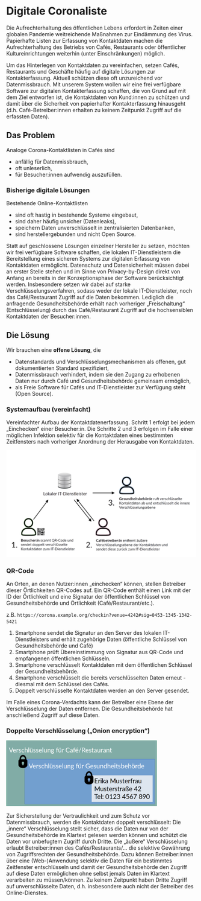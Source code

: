 # Digitale Coronaliste
Die Aufrechterhaltung des öffentlichen Lebens erfordert in Zeiten einer globalen Pandemie weitreichende Maßnahmen zur Eindämmung des Virus. Papierhafte Listen zur Erfassung von Kontaktdaten machen die Aufrechterhaltung des Betriebs von Cafés, Restaurants oder öffentlicher Kultureinrichtungen weiterhin (unter Einschränkungen) möglich.

Um das Hinterlegen von Kontaktdaten zu vereinfachen, setzen Cafés, Restaurants und Geschäfte häufig auf digitale Lösungen zur Kontakterfassung. Aktuell schützen diese oft unzureichend vor Datenmissbrauch. Mit unserem System wollen wir eine frei verfügbare Software zur digitalen Kontakterfassung schaffen, die von Grund auf mit dem Ziel entworfen ist, die Kontaktdaten von Kund:innen zu schützen und damit über die Sicherheit von papierhafter Kontakterfassung hinausgeht (d.h. Café-Betreiber:innen erhalten zu keinem Zeitpunkt Zugriff auf die erfassten Daten).

## Das Problem
Analoge Corona-Kontaktlisten in Cafés sind
- anfällig für Datenmissbrauch,
- oft unleserlich,
- für Besucher:innen aufwendig auszufüllen.

### Bisherige digitale Lösungen 
Bestehende Online-Kontaktlisten
- sind oft hastig in bestehende Systeme eingebaut,
- sind daher häufig unsicher (Datenleaks),
- speichern Daten unverschlüsselt in zentralisierten Datenbanken,
- sind herstellergebunden und nicht Open Source.

Statt auf geschlossene Lösungen einzelner Hersteller zu setzen, möchten wir frei verfügbare Software schaffen, die lokalen IT-Dienstleistern die Bereitstellung eines sicheren Systems zur digitalen Erfassung von Kontaktdaten ermöglicht. Datenschutz und Datensicherheit müssen dabei an erster Stelle stehen und im Sinne von Privacy-by-Design direkt von Anfang an bereits in der Konzeptionsphase der Software berücksichtigt werden. Insbesondere setzen wir dabei auf starke Verschlüsselungsverfahren, sodass weder der lokale IT-Dienstleister, noch das Café/Restaurant Zugriff auf die Daten bekommen. Lediglich die anfragende Gesundheitsbehörde erhält nach vorheriger „Freischaltung“ (Entschlüsselung) durch das Café/Restaurant Zugriff auf die hochsensiblen Kontaktdaten der Besucher:innen.

## Die Lösung
Wir brauchen eine **offene Lösung**, die
- Datenstandards und Verschlüsselungsmechanismen als offenen, gut dokumentierten Standard spezifiziert,
- Datenmissbrauch verhindert, indem sie den Zugang zu erhobenen Daten nur durch Café und Gesundheitsbehörde gemeinsam ermöglich,
- als Freie Software für Cafés und IT-Dienstleister zur Verfügung steht (Open Source).

### Systemaufbau (vereinfacht)
Vereinfachter Aufbau der Kontaktdatenerfassung. Schritt 1 erfolgt bei jedem „Einchecken“ einer Besucher:in. Die Schritte 2 und 3 erfolgen im Falle einer möglichen Infektion selektiv für die Kontaktdaten eines bestimmten Zeitfensters nach vorheriger Anordnung der Herausgabe von Kontaktdaten.

![System overview](system-overview.png)

### QR-Code
An Orten, an denen Nutzer:innen „einchecken“ können, stellen Betreiber dieser Örtlichkeiten QR-Codes auf. Ein QR-Code enthält einen Link mit der ID der Örtlichkeit und eine Signatur der öffentlichen Schlüssel von Gesundheitsbehörde und Örtlichkeit (Café/Restaurant/etc.).

z.B. `https://corona.example.org/checkin?venue=4242#sig=0453-1345-1342-5421`

1. Smartphone sendet die Signatur an den Server des lokalen IT-Dienstleisters und erhält zugehörige Daten (öffentliche Schlüssel von Gesundheitsbehörde und Café)
2. Smartphone prüft Übereinstimmung von Signatur aus QR-Code und empfangenen öffentlichen Schlüsseln.
3. Smartphone verschlüsselt Kontaktdaten mit dem öffentlichen Schlüssel der Gesundheitsbehörde.
4. Smartphone verschlüsselt die bereits verschlüsselten Daten erneut - diesmal mit dem Schlüssel des Cafés.
5. Doppelt verschlüsselte Kontaktdaten werden an den Server gesendet.

Im Falle eines Corona-Verdachts kann der Betreiber eine Ebene der Verschlüsselung der Daten entfernen. Die Gesundheitsbehörde hat anschließend Zugriff auf diese Daten.

### Doppelte Verschlüsselung („Onion encryption“)
<img src="onion-encryption.png" width="400">

Zur Sicherstellung der Vertraulichkeit und zum Schutz vor Datenmissbrauch, werden die Kontaktdaten doppelt verschlüsselt: Die „innere“ Verschlüsselung stellt sicher, dass die Daten nur von der Gesundheitsbehörde im Klartext gelesen werden können und schützt die Daten vor unbefugtem Zugriff durch Dritte. Die „äußere“ Verschlüsselung erlaubt Betreiber:innen des Cafés/Restaurants/... die selektive Gewährung von Zugriffsrechten der Gesundheitsbehörde. Dazu können Betreiber:innen über eine (Web-)Anwendung selektiv die Daten für ein bestimmtes Zeitfenster entschlüsseln und damit der Gesundheitsbehörde den Zugriff auf diese Daten ermöglichen ohne selbst jemals Daten im Klartext verarbeiten zu müssen/können. Zu keinem Zeitpunkt haben Dritte Zugriff auf unverschlüsselte Daten, d.h. insbesondere auch nicht der Betreiber des Online-Dienstes.
